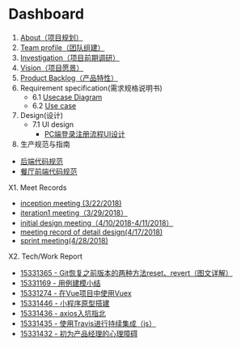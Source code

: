 # Dashboard

1. [About（项目规划）](https://github.com/Baoleme/Dashboard/blob/master/documents/about.md)
2. [Team profile（团队组建）](https://github.com/Baoleme/Dashboard/blob/master/documents/team_profile.md)
3. [Investigation（项目前期调研）](https://github.com/Baoleme/Dashboard/blob/master/documents/competitor_analyze.md)
4. [Vision（项目愿景）](https://github.com/Baoleme/Dashboard/blob/master/documents/Baoleme_Project_Proposal.md)
5. [Product Backlog（产品特性）](https://github.com/Baoleme/Dashboard/blob/master/documents/product_backlog.md)
6. Requirement specification(需求规格说明书)
	- 6.1 [Usecase Diagram](https://github.com/Baoleme/Dashboard/blob/master/img_usecases)
	- 6.2 [Use case](https://github.com/Baoleme/Dashboard/blob/master/doc_usecases)
7. Design(设计)
	- 7.1 UI design
		- [PC端登录注册流程UI设计](https://github.com/Baoleme/Dashboard/blob/master/img_UI/login&register/login&register.md)
8. 生产规范与指南
  - [后端代码规范](https://github.com/Baoleme/Server/blob/master/Code%20Style.md)
  - [餐厅前端代码规范](https://github.com/Baoleme/Client-Restaurant/blob/master/development_specification.md)

X1. Meet Records
  - [inception meeting (3/22/2018)](https://github.com/Baoleme/Dashboard/blob/master/meet_records/KickOff_Meeting_Record(3-22-2018).md)
  - [iteration1 meeting（3/29/2018）](https://github.com/Baoleme/Dashboard/blob/master/meet_records/meeting_record_of_iteration1(3-29-2018).md)
  - [initial design meeting（4/10/2018-4/11/2018）](https://github.com/Baoleme/Dashboard/blob/master/meet_records/meeting_record_of_initial_design(4-10-2018-4-11-2018).md)
  - [meeting record of detail design(4/17/2018)](https://github.com/Baoleme/Dashboard/blob/master/meet_records/meeting_record_of_detail_design(4-17-2018).md)
  - [sprint meeting(4/28/2018)](https://github.com/Baoleme/Dashboard/blob/master/meet_records/sprint_meeting_for_developing_round2(4-28-2018).md)

X2. Tech/Work Report
  - [15331365 - Git恢复之前版本的两种方法reset、revert（图文详解）](https://blog.csdn.net/yxlshk/article/details/79944535)
  - [15331169 - 用例建模小结](https://humanlee1011.github.io/2018/04/14/usecase/#)
  - [15331274 - 在Vue项目中使用Vuex](https://blog.csdn.net/shujh_sysu/article/details/79947418)
  - [15331446 - 小程序原型搭建](https://blog.csdn.net/crystal_zhuyupei/article/details/79948647)
  - [15331436 - axios入坑指北](https://blog.zyuco.com/2018/04/08/axios%E5%85%A5%E5%9D%91%E6%8C%87%E5%8C%97/)
  - [15331435 - 使用Travis进行持续集成（js）](https://blog.andiedie.cn/2018/04/04/%E4%BD%BF%E7%94%A8Travis%E8%BF%9B%E8%A1%8C%E6%8C%81%E7%BB%AD%E9%9B%86%E6%88%90/)
  - [15331432 - 初为产品经理的心理障碍](https://blog.csdn.net/qq_33559972/article/details/79934411)